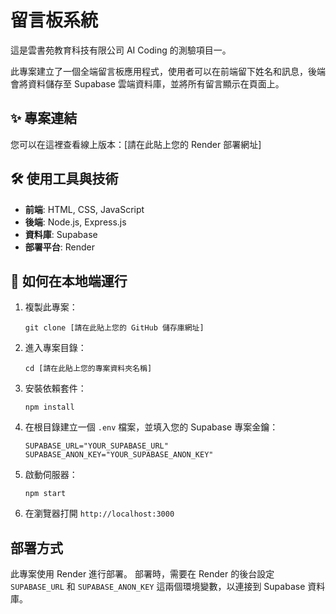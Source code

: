 # 留言板系統

這是雲書苑教育科技有限公司 AI Coding 的測驗項目一。

此專案建立了一個全端留言板應用程式，使用者可以在前端留下姓名和訊息，後端會將資料儲存至 Supabase 雲端資料庫，並將所有留言顯示在頁面上。

## ✨ 專案連結

您可以在這裡查看線上版本：[請在此貼上您的 Render 部署網址]

## 🛠️ 使用工具與技術

* **前端**: HTML, CSS, JavaScript
* **後端**: Node.js, Express.js
* **資料庫**: Supabase
* **部署平台**: Render

## 🚀 如何在本地端運行

1.  複製此專案：
    ```
    git clone [請在此貼上您的 GitHub 儲存庫網址]
    ```

2.  進入專案目錄：
    ```
    cd [請在此貼上您的專案資料夾名稱]
    ```

3.  安裝依賴套件：
    ```
    npm install
    ```

4.  在根目錄建立一個 `.env` 檔案，並填入您的 Supabase 專案金鑰：
    ```
    SUPABASE_URL="YOUR_SUPABASE_URL"
    SUPABASE_ANON_KEY="YOUR_SUPABASE_ANON_KEY"
    ```

5.  啟動伺服器：
    ```
    npm start
    ```

6.  在瀏覽器打開 `http://localhost:3000`

## 部署方式

此專案使用 Render 進行部署。 部署時，需要在 Render 的後台設定 `SUPABASE_URL` 和 `SUPABASE_ANON_KEY` 這兩個環境變數，以連接到 Supabase 資料庫。
